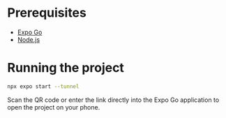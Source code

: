# Prerequisites
- [Expo Go](https://play.google.com/store/apps/details?id=host.exp.exponent)
- [Node.js](https://nodejs.org/en)

# Running the project
```bash
npx expo start --tunnel
```
Scan the QR code or enter the link directly into the Expo Go application to open the project on your phone.
